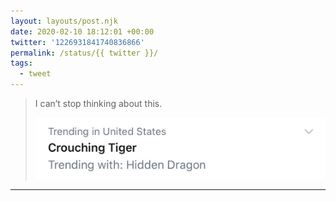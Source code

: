 ```yaml
---
layout: layouts/post.njk
date: 2020-02-10 18:12:01 +00:00
twitter: '1226931841740836866'
permalink: /status/{{ twitter }}/
tags: 
  - tweet
---
```


> I can’t stop thinking about this. 
> 
> ![Screenshot of twitter interface that says, “Trending in US, Crouching Tiger, Trending with: Hidden Dragon.”](/img/1226931841740836866-EQbwAdEUYAA0RGq.jpg)

---
